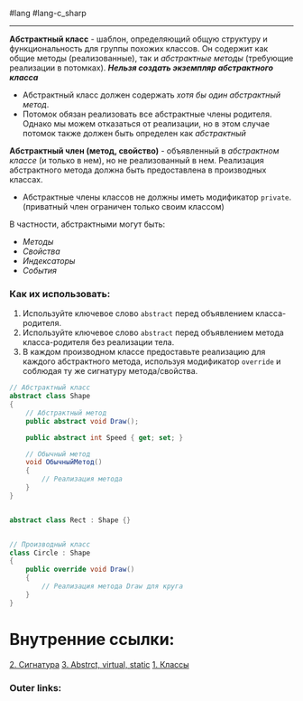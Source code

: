 #lang #lang-c_sharp

---
**Абстрактный класс** - шаблон, определяющий общую структуру и функциональность для группы похожих классов. Он содержит как общие методы (реализованные), так и *абстрактные методы* (требующие реализации в потомках). ***Нельзя создать экземпляр абстрактного класса***
- Абстрактный класс должен содержать *хотя бы один абстрактный метод*.
- Потомок обязан реализовать все абстрактные члены родителя. Однако мы можем отказаться от реализации, но в этом случае потомок также должен быть определен как *абстрактный*

**Абстрактный член (метод, свойство)** - объявленный в *абстрактном классе* (и только в нем), но не реализованный в нем. Реализация абстрактного метода должна быть предоставлена в производных классах.
- Абстрактные члены классов не должны иметь модификатор `private`. (приватный член ограничен только своим классом)

В частности, абстрактными могут быть:
- *Методы*
- *Свойства*
- *Индексаторы*
- *События*


### Как их использовать:

1. Используйте ключевое слово `abstract` перед объявлением класса-родителя.
2. Используйте ключевое слово `abstract` перед объявлением метода класса-родителя без реализации тела.
3. В каждом производном классе предоставьте реализацию для каждого абстрактного метода, используя модификатор `override` и соблюдая ту же сигнатуру метода/свойства.

```csharp
// Абстрактный класс
abstract class Shape
{
    // Абстрактный метод
    public abstract void Draw();

	public abstract int Speed { get; set; } 

	// Обычный метод
    void ОбычныйМетод()
    {
        // Реализация метода
    }
}


abstract class Rect : Shape {}


// Производный класс
class Circle : Shape
{
    public override void Draw()
    {
        // Реализация метода Draw для круга
    }
}
```

# Внутренние ссылки:
[2. Сигнатура](1.%20Lang/C-sharp/0.%20Введение/2.%20Классовые%20механизмы/Перегрузки/2.%20Сигнатура.md)
[3. Abstrct, virtual, static](1.%20Lang/C-sharp/0.%20Введение/2.%20Классовые%20механизмы/3.%20Abstrct,%20virtual,%20static.md)
[1. Классы](1.%20Lang/C-sharp/0.%20Введение/2.%20Классы%20и%20структуры/1.%20Классы.md)

### Outer links:
